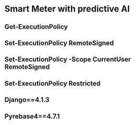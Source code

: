 # Smart Meter with predictive AI
## Get-ExecutionPolicy
## Set-ExecutionPolicy RemoteSigned
## Set-ExecutionPolicy -Scope CurrentUser RemoteSigned
## Set-ExecutionPolicy Restricted
## Django==4.1.3
## Pyrebase4==4.7.1


